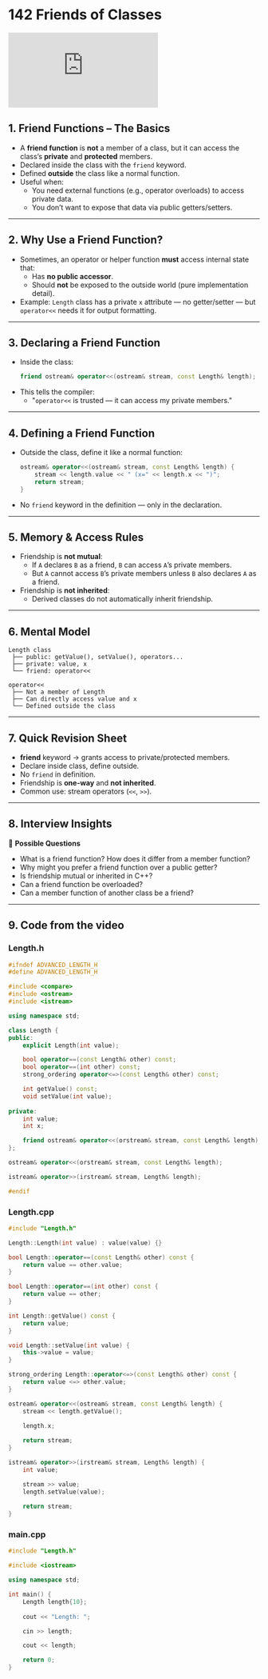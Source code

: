 # 142 Friends of Classes

<div class="video-wrapper">
  <iframe src="https://www.youtube.com/embed/5hrAQTglOTo?si=u5UdR_6eGm01Unom"
          title="YouTube video player" 
          frameborder="0" 
          allow="accelerometer; autoplay; clipboard-write; encrypted-media; gyroscope; picture-in-picture; web-share" 
          allowfullscreen>
  </iframe>
</div>

## 1. Friend Functions – The Basics

- A **friend function** is **not** a member of a class, but it can access the class’s **private** and **protected** members.
- Declared inside the class with the `friend` keyword.
- Defined **outside** the class like a normal function.
- Useful when:
  - You need external functions (e.g., operator overloads) to access private data.
  - You don’t want to expose that data via public getters/setters.

---

## 2. Why Use a Friend Function?

- Sometimes, an operator or helper function **must** access internal state that:
  - Has **no public accessor**.
  - Should **not** be exposed to the outside world (pure implementation detail).
- Example: `Length` class has a private `x` attribute — no getter/setter — but `operator<<` needs it for output formatting.

---

## 3. Declaring a Friend Function

- Inside the class:
  ```cpp
  friend ostream& operator<<(ostream& stream, const Length& length);
  ```
- This tells the compiler:
  - "`operator<<` is trusted — it can access my private members."

---

## 4. Defining a Friend Function

- Outside the class, define it like a normal function:
  ```cpp
  ostream& operator<<(ostream& stream, const Length& length) {
      stream << length.value << " (x=" << length.x << ")";
      return stream;
  }
  ```
- No `friend` keyword in the definition — only in the declaration.

---

## 5. Memory & Access Rules

- Friendship is **not mutual**:
  - If `A` declares `B` as a friend, `B` can access `A`’s private members.
  - But `A` cannot access `B`’s private members unless `B` also declares `A` as a friend.
- Friendship is **not inherited**:
  - Derived classes do not automatically inherit friendship.

---

## 6. Mental Model

```
Length class
 ├── public: getValue(), setValue(), operators...
 ├── private: value, x
 └── friend: operator<<
 
operator<<
 ├── Not a member of Length
 ├── Can directly access value and x
 └── Defined outside the class
```

---

## 7. Quick Revision Sheet

- **friend** keyword → grants access to private/protected members.
- Declare inside class, define outside.
- No `friend` in definition.
- Friendship is **one-way** and **not inherited**.
- Common use: stream operators (`<<`, `>>`).

---

## 8. Interview Insights

💬 **Possible Questions**
- What is a friend function? How does it differ from a member function?
- Why might you prefer a friend function over a public getter?
- Is friendship mutual or inherited in C++?
- Can a friend function be overloaded?
- Can a member function of another class be a friend?

---

## 9. Code from the video

### Length.h

```cpp
#ifndef ADVANCED_LENGTH_H
#define ADVANCED_LENGTH_H

#include <compare>
#include <ostream>
#include <istream>

using namespace std;

class Length {
public:
    explicit Length(int value);

    bool operator==(const Length& other) const;
    bool operator==(int other) const;
    strong_ordering operator<=>(const Length& other) const;

    int getValue() const;
    void setValue(int value);
    
private:
    int value;
    int x;

    friend ostream& operator<<(orstream& stream, const Length& length);
};

ostream& operator<<(orstream& stream, const Length& length);

istream& operator>>(irstream& stream, Length& length);

#endif
```

### Length.cpp

```cpp
#include "Length.h"

Length::Length(int value) : value(value) {}

bool Length::operator==(const Length& other) const {
    return value == other.value; 
}

bool Length::operator==(int other) const {
    return value == other;
}

int Length::getValue() const {
    return value;
}

void Length::setValue(int value) {
    this->value = value;
}

strong_ordering Length::operator<=>(const Length& other) const {
    return value <=> other.value;
}

ostream& operator<<(ostream& stream, const Length& length) {
    stream << length.getValue();
    
    length.x;

    return stream;
}

istream& operator>>(irstream& stream, Length& length) {
    int value;

    stream >> value;
    length.setValue(value);
    
    return stream;
}
```

### main.cpp

```cpp
#include "Length.h"

#include <iostream>

using namespace std;

int main() {
    Length length{10};
    
    cout << "Length: ";

    cin >> length;

    cout << length;

    return 0;
}
```